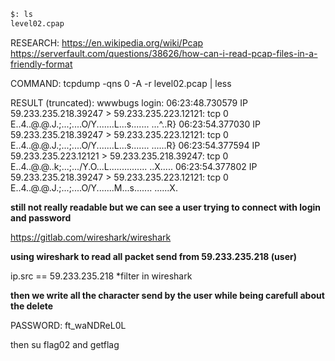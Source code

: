```sh
$: ls
level02.cpap
```

RESEARCH:   https://en.wikipedia.org/wiki/Pcap
            https://serverfault.com/questions/38626/how-can-i-read-pcap-files-in-a-friendly-format
            
COMMAND:    tcpdump -qns 0 -A -r level02.pcap | less

RESULT (truncated):
            wwwbugs login: 
            06:23:48.730579 IP 59.233.235.218.39247 > 59.233.235.223.12121: tcp 0
            E..4..@.@.J.;...;....O/Y.......L...s.......
            ...^..R}
            06:23:54.377030 IP 59.233.235.218.39247 > 59.233.235.223.12121: tcp 0
            E..4..@.@.J.;...;....O/Y.......L...s.......
            ......R}
            06:23:54.377594 IP 59.233.235.223.12121 > 59.233.235.218.39247: tcp 0
            E..4..@.@..k;...;.../Y.O...L...............
            ..X.....
            06:23:54.377802 IP 59.233.235.218.39247 > 59.233.235.223.12121: tcp 0
            E..4..@.@.J.;...;....O/Y.......M...s.......
            ......X.

**still not really readable but we can see a user trying to connect with login and password**

https://gitlab.com/wireshark/wireshark

**using wireshark to read all packet send from 59.233.235.218 (user)**

ip.src == 59.233.235.218  *filter in wireshark

**then we write all the character send by the user while being carefull about the delete**

PASSWORD: ft_waNDReL0L

then su flag02 and getflag


